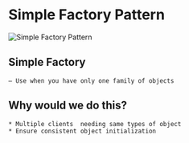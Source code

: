 # Simple Factory Pattern

![Simple Factory Pattern](https://i1.wp.com/garywoodfine.com/wp-content/uploads/2018/08/UserNameFactory.jpg?w=1200&ssl=1)

## Simple Factory
	– Use when you have only one family of objects

## Why would we do this? 
```
* Multiple clients  needing same types of object 
* Ensure consistent object initialization 
```